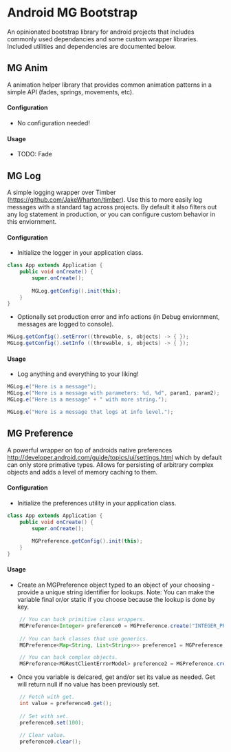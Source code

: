 # Android MG Bootstrap
An opinionated bootstrap library for android projects that includes commonly used dependancies and some custom wrapper libraries.  Included utilities and dependencies are documented below.

## MG Anim

A animation helper library that provides common animation patterns in a simple API (fades, springs, movements, etc).

#### Configuration

- No configuration needed!

#### Usage

- TODO: Fade

## MG Log

A simple logging wrapper over Timber (https://github.com/JakeWharton/timber).  Use this to more easily log messages with a standard tag across projects.  By default it also filters out any log statement in production, or you can configure custom behavior in this enviornment.

#### Configuration

- Initialize the logger in your application class.

```java
class App extends Application {
    public void onCreate() {
        super.onCreate();
        
        MGLog.getConfig().init(this);
    }
}
```

- Optionally set production error and info actions (in Debug enviornment, messages are logged to console).

```java
MGLog.getConfig().setError((throwable, s, objects) -> { });
MGLog.getConfig().setInfo ((throwable, s, objects) -> { });
```

#### Usage

- Log anything and everything to your liking!

```java
MGLog.e("Here is a message");
MGLog.e("Here is a message with parameters: %d, %d", param1, param2);
MGLog.e("Here is a message" + " with more string.");

MGLog.e("Here is a message that logs at info level.");
```

## MG Preference

A powerful wrapper on top of androids native preferences http://developer.android.com/guide/topics/ui/settings.html which by default can only store primative types.  Allows for persisting of arbitrary complex objects and adds a level of memory caching to them.

#### Configuration

- Initialize the preferences utility in your application class.

```java
class App extends Application {
    public void onCreate() {
        super.onCreate();
        
        MGPreference.getConfig().init(this);
    }
}
```

#### Usage

- Create an MGPreference object typed to an object of your choosing - provide a unique string identifier for lookups. Note:  You can make the variable final or/or static if you choose because the lookup is done by key.

```java
    // You can back primitive class wrappers.
    MGPreference<Integer> preference0 = MGPreference.create("INTEGER_PREFERENCE");
    
    // You can back classes that use generics.
    MGPreference<Map<String, List<String>>> preference1 = MGPreference.create("MAP_PREFERENCE");

    // You can back complex objects.
    MGPreference<MGRestClientErrorModel> preference2 = MGPreference.create("OBJECT_PREFERENCE");
```

- Once you variable is delcared, get and/or set its value as needed.  Get will return null if no value has been previously set.

```java
    // Fetch with get.
    int value = preference0.get();
    
    // Set with set.
    preference0.set(100);
    
    // Clear value.
    preference0.clear();
```
